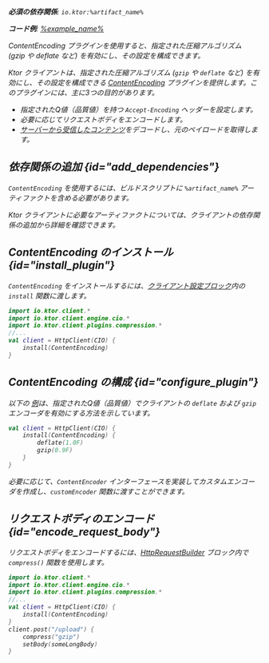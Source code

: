 [//]: # (title: コンテンツエンコーディング)

<primary-label ref="client-plugin"/>

<var name="artifact_name" value="ktor-client-encoding"/>

<tldr>
<p>
<b>必須の依存関係</b>: <code>io.ktor:%artifact_name%</code>
</p>
<var name="example_name" value="client-content-encoding"/>
<p>
    <b>コード例</b>:
    <a href="https://github.com/ktorio/ktor-documentation/tree/%ktor_version%/codeSnippets/snippets/%example_name%">
        %example_name%
    </a>
</p>
</tldr>

<link-summary>
ContentEncoding プラグインを使用すると、指定された圧縮アルゴリズム (gzip や deflate など) を有効にし、その設定を構成できます。
</link-summary>

Ktor クライアントは、指定された圧縮アルゴリズム (<code>gzip</code> や <code>deflate</code> など) を有効にし、その設定を構成できる [ContentEncoding](https://api.ktor.io/ktor-client-encoding/io.ktor.client.plugins.compression/-content-encoding) プラグインを提供します。このプラグインには、主に3つの目的があります。
* 指定されたQ値（品質値）を持つ `Accept-Encoding` ヘッダーを設定します。
* 必要に応じてリクエストボディをエンコードします。
* [サーバーから受信したコンテンツ](client-responses.md#body)をデコードし、元のペイロードを取得します。

## 依存関係の追加 {id="add_dependencies"}
`ContentEncoding` を使用するには、ビルドスクリプトに `%artifact_name%` アーティファクトを含める必要があります。

<Tabs group="languages">
    <TabItem title="Gradle (Kotlin)" group-key="kotlin">
        <code-block lang="Kotlin" code="            implementation(&quot;io.ktor:%artifact_name%:$ktor_version&quot;)"/>
    </TabItem>
    <TabItem title="Gradle (Groovy)" group-key="groovy">
        <code-block lang="Groovy" code="            implementation &quot;io.ktor:%artifact_name%:$ktor_version&quot;"/>
    </TabItem>
    <TabItem title="Maven" group-key="maven">
        <code-block lang="XML" code="            &lt;dependency&gt;&#10;                &lt;groupId&gt;io.ktor&lt;/groupId&gt;&#10;                &lt;artifactId&gt;%artifact_name%-jvm&lt;/artifactId&gt;&#10;                &lt;version&gt;${ktor_version}&lt;/version&gt;&#10;            &lt;/dependency&gt;"/>
    </TabItem>
</Tabs>
<p>
    Ktor クライアントに必要なアーティファクトについては、<Links href="/ktor/client-dependencies" summary="既存のプロジェクトにクライアントの依存関係を追加する方法を学びます。">クライアントの依存関係の追加</Links>から詳細を確認できます。
</p>

## ContentEncoding のインストール {id="install_plugin"}
`ContentEncoding` をインストールするには、[クライアント設定ブロック](client-create-and-configure.md#configure-client)内の `install` 関数に渡します。
```kotlin
import io.ktor.client.*
import io.ktor.client.engine.cio.*
import io.ktor.client.plugins.compression.*
//...
val client = HttpClient(CIO) {
    install(ContentEncoding)
}
```

## ContentEncoding の構成 {id="configure_plugin"}
以下の [例](https://github.com/ktorio/ktor-documentation/tree/%ktor_version%/codeSnippets/snippets/client-content-encoding)は、指定されたQ値（品質値）でクライアントの `deflate` および `gzip` エンコーダを有効にする方法を示しています。

```kotlin
val client = HttpClient(CIO) {
    install(ContentEncoding) {
        deflate(1.0F)
        gzip(0.9F)
    }
}
```

必要に応じて、`ContentEncoder` インターフェースを実装してカスタムエンコーダを作成し、`customEncoder` 関数に渡すことができます。

## リクエストボディのエンコード {id="encode_request_body"}
リクエストボディをエンコードするには、[HttpRequestBuilder](https://api.ktor.io/ktor-client-core/io.ktor.client.request/-http-request-builder/index.html) ブロック内で `compress()` 関数を使用します。
```kotlin
import io.ktor.client.*
import io.ktor.client.engine.cio.*
import io.ktor.client.plugins.compression.*
//...
val client = HttpClient(CIO) {
    install(ContentEncoding)
}
client.post("/upload") {
    compress("gzip")
    setBody(someLongBody)
}